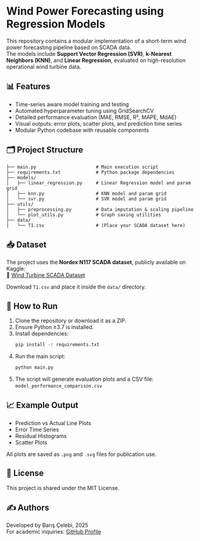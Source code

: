# Wind Power Forecasting using Regression Models

This repository contains a modular implementation of a short-term wind power forecasting pipeline based on SCADA data.  
The models include **Support Vector Regression (SVR)**, **k-Nearest Neighbors (KNN)**, and **Linear Regression**, evaluated on high-resolution operational wind turbine data.

## 📊 Features
- Time-series aware model training and testing
- Automated hyperparameter tuning using GridSearchCV
- Detailed performance evaluation (MAE, RMSE, R², MAPE, MdAE)
- Visual outputs: error plots, scatter plots, and prediction time series
- Modular Python codebase with reusable components

## 🗂 Project Structure
```
├── main.py                      # Main execution script
├── requirements.txt             # Python package dependencies
├── models/
│   ├── linear_regression.py     # Linear Regression model and param grid
│   ├── knn.py                   # KNN model and param grid
│   └── svr.py                   # SVR model and param grid
├── utils/
│   ├── preprocessing.py         # Data imputation & scaling pipeline
│   └── plot_utils.py            # Graph saving utilities
├── data/
│   └── T1.csv                   # (Place your SCADA dataset here)
```

## 📥 Dataset
The project uses the **Nordex N117 SCADA dataset**, publicly available on Kaggle:  
🔗 [Wind Turbine SCADA Dataset](https://www.kaggle.com/datasets/berkerisen/wind-turbine-scada-dataset)

Download `T1.csv` and place it inside the `data/` directory.

## 🚀 How to Run

1. Clone the repository or download it as a ZIP.
2. Ensure Python ≥3.7 is installed.
3. Install dependencies:
   ```bash
   pip install -r requirements.txt
   ```
4. Run the main script:
   ```bash
   python main.py
   ```
5. The script will generate evaluation plots and a CSV file:  
   `model_performance_comparison.csv`

## 📈 Example Output
- Prediction vs Actual Line Plots
- Error Time Series
- Residual Histograms
- Scatter Plots

All plots are saved as `.png` and `.svg` files for publication use.

## 📄 License
This project is shared under the MIT License.

## ✍️ Authors
Developed by Barış Çelebi, 2025  
For academic inquiries: [GitHub Profile](https://github.com/sbariscelebi)
